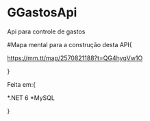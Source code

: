 # GGastosApi

Api para controle de gastos


#Mapa mental para a construção desta API{

  https://mm.tt/map/2570821188?t=QG4hyqVw1O

}


Feita em:{

  *.NET 6
  *MySQL

}
